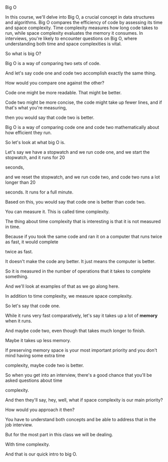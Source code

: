 Big O


In this course, we'll delve into Big O, a crucial concept in data structures and algorithms. Big O compares the efficiency of code by assessing its time and space complexity. Time complexity measures how long code takes to run, while space complexity evaluates the memory it consumes. In interviews, you're likely to encounter questions on Big O, where understanding both time and space complexities is vital.


So what is big O?

Big O is a way of comparing two sets of code.

And let's say code one and code two accomplish exactly the same thing.

How would you compare one against the other?

Code one might be more readable. That might be better.

Code two might be more concise, the code might take up fewer lines, and if that's what you're measuring,

then you would say that code two is better.


Big O is a way of comparing code one and code two mathematically about how efficient they run.



So let's look at what big O is.

Let's say we have a stopwatch and we run code one, and we start the stopwatch, and it runs for 20

seconds, 

and we reset the stopwatch, and we run code two, and code two runs a lot longer than 20

seconds. It runs for a full minute.

Based on this, you would say that code one is better than code two.

You can measure it. This is called time complexity.

The thing about time complexity that is interesting is that it is not measured in time.

Because if you took the same code and ran it on a computer that runs twice as fast, it would complete

twice as fast.

It doesn't make the code any better. It just means the computer is better.

So it is measured in the number of operations that it takes to complete something.

And we'll look at examples of that as we go along here.

In addition to time complexity, we measure space complexity.

So let's say that code one.

While it runs very fast comparatively, let's say it takes up a lot of **memory** when it runs.

And maybe code two, even though that takes much longer to finish.

Maybe it takes up less memory.

If preserving memory space is your most important priority and you don't mind having some extra time

complexity, maybe code two is better.

So when you get into an interview, there's a good chance that you'll be asked questions about time

complexity.

And then they'll say, hey, well, what if space complexity is our main priority?

How would you approach it then?

You have to understand both concepts and be able to address that in the job interview.

But for the most part in this class we will be dealing.

With time complexity.

And that is our quick intro to big O.